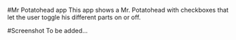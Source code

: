 #Mr Potatohead app
This app shows a Mr. Potatohead with checkboxes that let the user toggle his different parts on or
off.

#Screenshot
To be added...